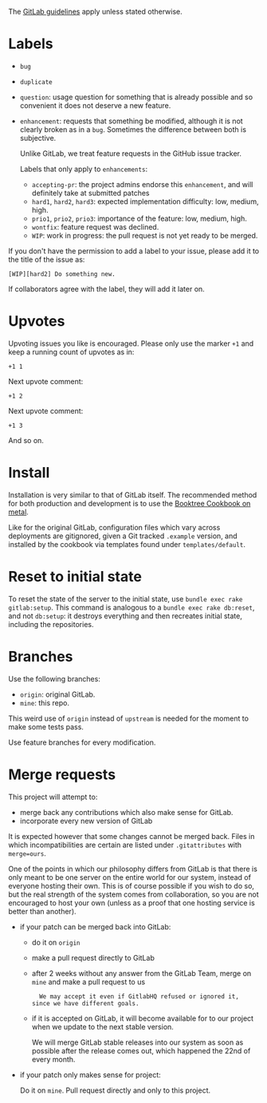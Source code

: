 The [GitLab guidelines](https://github.com/gitlabhq/gitlabhq/blob/master/CONTRIBUTING.md) apply unless stated otherwise.

# Labels

-   `bug`

-   `duplicate`

-   `question`: usage question for something that is already possible and so convenient it does not deserve a new feature.

-   `enhancement`: requests that something be modified, although it is not clearly broken as in a `bug`. Sometimes the difference between both is subjective.

    Unlike GitLab, we treat feature requests in the GitHub issue tracker.

    Labels that only apply to `enhancements`:

    - `accepting-pr`: the project admins endorse this `enhancement`, and will definitely take at submitted patches 
    - `hard1`, `hard2`, `hard3`: expected implementation difficulty: low, medium, high.
    - `prio1`, `prio2`, `prio3`: importance of the feature: low, medium, high.
    - `wontfix`: feature request was declined.
    - `WIP`: work in progress: the pull request is not yet ready to be merged.

If you don't have the permission to add a label to your issue, please add it to the title of the issue as:

    [WIP][hard2] Do something new.

If collaborators agree with the label, they will add it later on.

# Upvotes

Upvoting issues you like is encouraged. Please only use the marker `+1` and keep a running count of upvotes as in:

    +1 1

Next upvote comment:

    +1 2

Next upvote comment:

    +1 3

And so on.

# Install

Installation is very similar to that of GitLab itself. The recommended method for both production and development is to use the [Booktree Cookbook on metal](https://gitlab.com/cirosantilli/cookbook-gitlab/blob/master/doc/development_metal.md).

Like for the original GitLab, configuration files which vary across deployments are gitignored, given a Git tracked `.example` version, and installed by the cookbook via templates found under `templates/default`.

# Reset to initial state

To reset the state of the server to the initial state, use `bundle exec rake gitlab:setup`. This command is analogous to a `bundle exec rake db:reset`, and not `db:setup`: it destroys everything and then recreates initial state, including the repositories.

# Branches

Use the following branches:

- `origin`: original GitLab.
- `mine`: this repo.

This weird use of `origin` instead of `upstream` is needed for the moment to make some tests pass.

Use feature branches for every modification.

# Merge requests

This project will attempt to:

- merge back any contributions which also make sense for GitLab.
- incorporate every new version of GitLab

It is expected however that some changes cannot be merged back. Files in which incompatibilities are certain are listed under `.gitattributes` with `merge=ours`.

One of the points in which our philosophy differs from GitLab is that there is only meant to be one server on the entire world for our system, instead of everyone hosting their own. This is of course possible if you wish to do so, but the real strength of the system comes from collaboration, so you are not encouraged to host your own (unless as a proof that one hosting service is better than another).

- if your patch can be merged back into GitLab:

    - do it on `origin`

    - make a pull request directly to GitLab

    - after 2 weeks without any answer from the GitLab Team, merge on `mine` and make a pull request to us

            We may accept it even if GitlabHQ refused or ignored it, since we have different goals.

    - if it is accepted on GitLab, it will become available for to our project when we update to the next stable version.

        We will merge GitLab stable releases into our system as soon as possible after the release comes out, which happened the 22nd of every month.

- if your patch only makes sense for project:

    Do it on `mine`. Pull request directly and only to this project.
